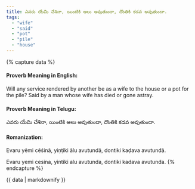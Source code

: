```yaml
---
title: ఎవరు యేమి చేశినా, యింటికి ఆలు అవుతుందా, దొంతికి కడవ అవుతుందా.
tags:
  - "wife"
  - "said"
  - "pot"
  - "pile"
  - "house"
---
```


{% capture data %}
#### Proverb Meaning in English:
Will any service rendered by another be as a wife to the house or a pot for the pile?
Said by a man whose wife has died or gone astray.

#### Proverb Meaning in Telugu:
ఎవరు యేమి చేశినా, యింటికి ఆలు అవుతుందా, దొంతికి కడవ అవుతుందా.

#### Romanization:
Evaru yēmi cēśinā, yiṇṭiki ālu avutundā, dontiki kaḍava avutundā.

Evaru yemi cesina, yintiki alu avutunda, dontiki kadava avutunda.
{% endcapture %}

{{ data | markdownify }}

